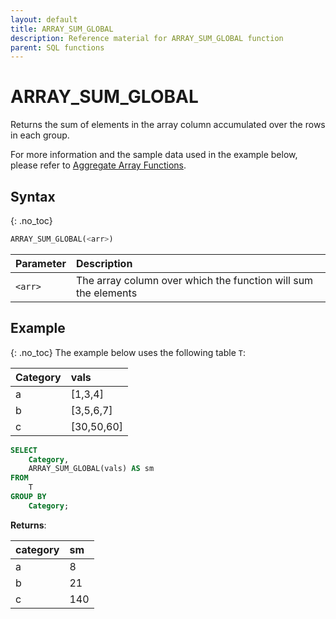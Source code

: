 ```yaml
---
layout: default
title: ARRAY_SUM_GLOBAL
description: Reference material for ARRAY_SUM_GLOBAL function
parent: SQL functions
---
```

# ARRAY\_SUM\_GLOBAL

Returns the sum of elements in the array column accumulated over the rows in each group.

For more information and the sample data used in the example below, please refer to [Aggregate Array Functions](./aggregate-array-functions.md).

## Syntax
{: .no_toc}

```sql
ARRAY_SUM_GLOBAL(<arr>)
```

| Parameter | Description                                                    |
| :--------- | :-------------------------------------------------------------- |
| `<arr>`   | The array column over which the function will sum the elements |

## Example
{: .no_toc}
The example below uses the following table `T`:

| Category | vals        |
| :-------- | :----------- |
| a        | \[1,3,4]    |
| b        | \[3,5,6,7]  |
| c        | \[30,50,60] |

```sql
SELECT
	Category,
	ARRAY_SUM_GLOBAL(vals) AS sm
FROM
	T
GROUP BY
	Category;
```

**Returns**:

| category | sm  |
| :-------- | :--- |
| a        | 8   |
| b        | 21  |
| c        | 140 |
